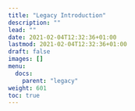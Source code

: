```yaml
---
title: "Legacy Introduction"
description: ""
lead: ""
date: 2021-02-04T12:32:36+01:00
lastmod: 2021-02-04T12:32:36+01:00
draft: false
images: []
menu:
  docs:
    parent: "legacy"
weight: 601
toc: true
---
```


